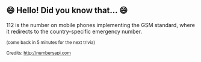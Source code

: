 ## 😄 Hello! Did you know that... 😄
112 is the number on mobile phones implementing the GSM standard, where it redirects to the country-specific emergency number.

<sup>(come back in 5 minutes for the next trivia)</sup>


<sup>Credits: http://numbersapi.com</sup>
